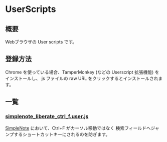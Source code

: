 UserScripts
===========

概要
----

Webブラウザの User scripts です。

登録方法
--------

Chrome を使っている場合、TamperMonkey (などの Userscript 拡張機能) をインストールし、
js ファイルの raw URL をクリックするとインストールされます。

一覧
----

### [simplenote_liberate_ctrl_f.user.js](https://github.com/yoshizow/userscripts/raw/main/simplenote_liberate_ctrl_f.user.js)

[SimpleNote](https://app.simplenote.com/) において、Ctrl+F がカーソル移動ではなく
検索フィールドへジャンプするショートカットキーにされるのを防ぎます。
